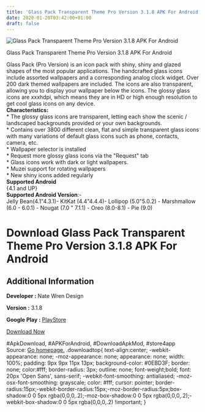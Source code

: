 ```yaml
---
title: 'Glass Pack Transparent Theme Pro Version 3.1.8 APK For Android'
date: 2020-01-20T03:42:00+01:00
draft: false
---
```


![Glass Pack Transparent Theme Pro Version 3.1.8 APK For Android](https://i0.wp.com/apkhome.net/wp-content/uploads/2020/01/Glass-Pack-Transparent-Theme-Pro-Version-3.1.8.png "Glass Pack Transparent Theme Pro Version 3.1.8 APK For Android")

  

Glass Pack Transparent Theme Pro Version 3.1.8 APK For Android

Glass Pack (Pro Version) is an icon pack with shiny, shiny and glazed shapes of the most popular applications. The handcrafted glass icons include assorted wallpapers and a corresponding analog clock widget. Over 200 dark themed wallpapers are included. The icons are also transparent, allowing you to display your wallpaper below the icons. The glossy glass icons are xxxhdpi, which means they are in HD or high enough resolution to get cool glass icons on any device.  
**Characteristics:**  
\* The glossy glass icons are transparent, letting each show the scenic / landscaped backgrounds provided or your own backgrounds.  
\* Contains over 3800 different clean, flat and simple transparent glass icons with many variations of default glass icons such as phone, contacts, camera, etc.  
\* Wallpaper selector is installed  
\* Request more glossy glass icons via the "Request" tab  
\* Glass icons work with dark or light wallpapers.  
\* Muzei support for rotating wallpapers  
\* New shiny icons added regularly  
**Supported Android**  
{4.1 and UP}  
**Supported Android Version**:-  
Jelly Bean(4.1"4.3.1)- KitKat (4.4"4.4.4)- Lollipop (5.0"5.0.2) - Marshmallow (6.0 - 6.0.1) - Nougat (7.0 " 7.1.1) - Oreo (8.0-8.1) - Pie (9.0)

Download Glass Pack Transparent Theme Pro Version 3.1.8 APK For Android
=======================================================================

Additional Information
----------------------

**Developer :** Nate Wren Design

**Version :** 3.1.8

**Google Play :** [PlayStore](https://play.google.com/store/apps/details?id=com.natewren.glasspack&hl=en)

  

[Download Now](https://store4app.co/post/glass-pack-transparent-theme-pro-version-3-1-8-apk-for-android_1579455032)

  
#ApkDownload, #APKForAndroid, #DownloadApkMod, #store4app  
Source: [Go homepage.](https://store4app.co/post/glass-pack-transparent-theme-pro-version-3-1-8-apk-for-android_1579455032) .downloadtop{ text-align:center; -webkit-appearance: none; -moz-appearance: none; appearance: none; width: 100%; padding: 9px 9px 11px 13px; background-color: #0EBD3F; border: none; color:#fff; border-radius: 3px; outline: none; font-weight;bold; font: 20px 'Open Sans', sans-serif; -webkit-font-smoothing: antialiased; -moz-osx-font-smoothing: grayscale; color: #fff; cursor: pointer; border-radius:15px;-webkit-border-radius:15px;-moz-border-radius:5px;box-shadow:0 0 5px rgba(0,0,0,.2);-moz-box-shadow:0 0 5px rgba(0,0,0,.2);-webkit-box-shadow:0 0 5px rgba(0,0,0,.2) !important; }